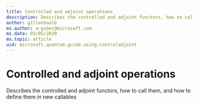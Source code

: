 ```yaml
---
title: Controlled and adjoint operations
description: Describes the controlled and adjoint functors, how to call them, and how to define them in new callables
author: gillenhaalb
ms.author: a-gibec@microsoft.com
ms.date: 03/05/2020
ms.topic: article
uid: microsoft.quantum.guide.using.controladjoint
---
```


# Controlled and adjoint operations

Describes the controlled and adjoint functors, how to call them, and how to define them in new callables
